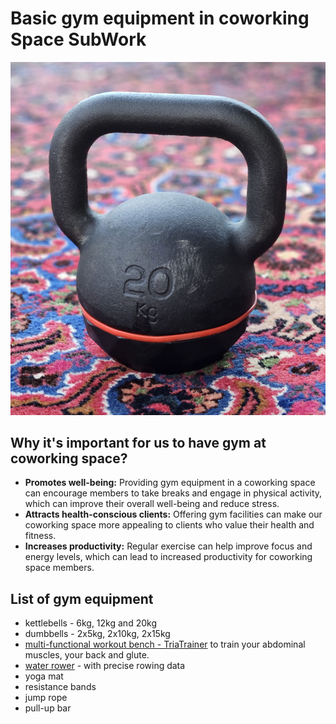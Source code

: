 # Basic gym equipment in coworking Space SubWork

![img](./pics/gym_kettlebell.png)

Why it's important for us to have gym at coworking space?
---

- **Promotes well-being:** Providing gym equipment in a coworking space can encourage members to take breaks and engage in physical activity, which can improve their overall well-being and reduce stress.
- **Attracts health-conscious clients:** Offering gym facilities can make our coworking space more appealing to clients who value their health and fitness.
- **Increases productivity:** Regular exercise can help improve focus and energy levels, which can lead to increased productivity for coworking space members.

List of gym equipment
---
- kettlebells - 6kg, 12kg and 20kg
- dumbbells - 2x5kg, 2x10kg, 2x15kg
- [multi-functional workout bench - TriaTrainer](https://www.nohrd.com/us/triatrainer/) to train your abdominal muscles, your back and glute.
- [water rower](https://www.nohrd.com/us/waterrower-performance/) - with precise rowing data
- yoga mat
- resistance bands
- jump rope
- pull-up bar